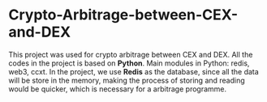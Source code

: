 # Crypto-Arbitrage-between-CEX-and-DEX
This project was used for crypto arbitrage between CEX and DEX. All the codes in the project is based on **Python**.  Main modules in Python: redis, web3, ccxt.  In the project, we use **Redis** as the database, since all the data will be store in the memory, making the process of storing and reading would be quicker, which is necessary for a arbitrage programme.
